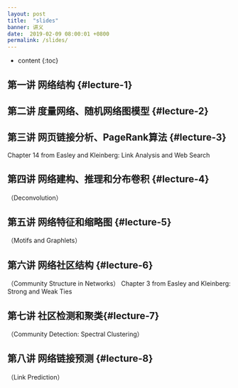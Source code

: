```yaml
---
layout: post
title:  "slides"
banner: 讲义
date:  2019-02-09 08:00:01 +0800
permalink: /slides/
---
```


* content
{:toc}

第一讲 网络结构 {#lecture-1}
---------------------------------

第二讲 度量网络、随机网络图模型 {#lecture-2}
---------------------------------------------

第三讲 网页链接分析、PageRank算法 {#lecture-3}
--------------------------------------
Chapter 14 from Easley and Kleinberg: Link Analysis and Web Search

第四讲 网络建构、推理和分布卷积 {#lecture-4}
--------------------------------------------
（Deconvolution）

第五讲 网络特征和缩略图 {#lecture-5}
--------------------------------------------
（Motifs and Graphlets）

第六讲 网络社区结构 {#lecture-6}
---------------------------------------------
（Community Structure in Networks）
Chapter 3 from Easley and Kleinberg: Strong and Weak Ties

第七讲 社区检测和聚类{#lecture-7}
--------------------------------------------
（Community Detection: Spectral Clustering） 

第八讲 网络链接预测 {#lecture-8}
-----------------------------------------
（Link Prediction）